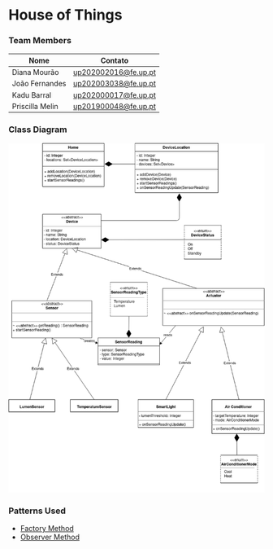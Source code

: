 # House of Things

### Team Members
| Nome | Contato |
| ------ | ------ |
|Diana Mourão | up202002016@fe.up.pt |
|João Fernandes | up202003038@fe.up.pt |
|Kadu Barral | up202000017@fe.up.pt |
|Priscilla Melin | up201900048@fe.up.pt |

### Class Diagram

![Diagram](docs/UML_Class_Diagram.png)

### Patterns Used

* [Factory Method](docs/patterns/FactoryMethod.md)
* [Observer Method](docs/patterns/ObserverMethod.md)
